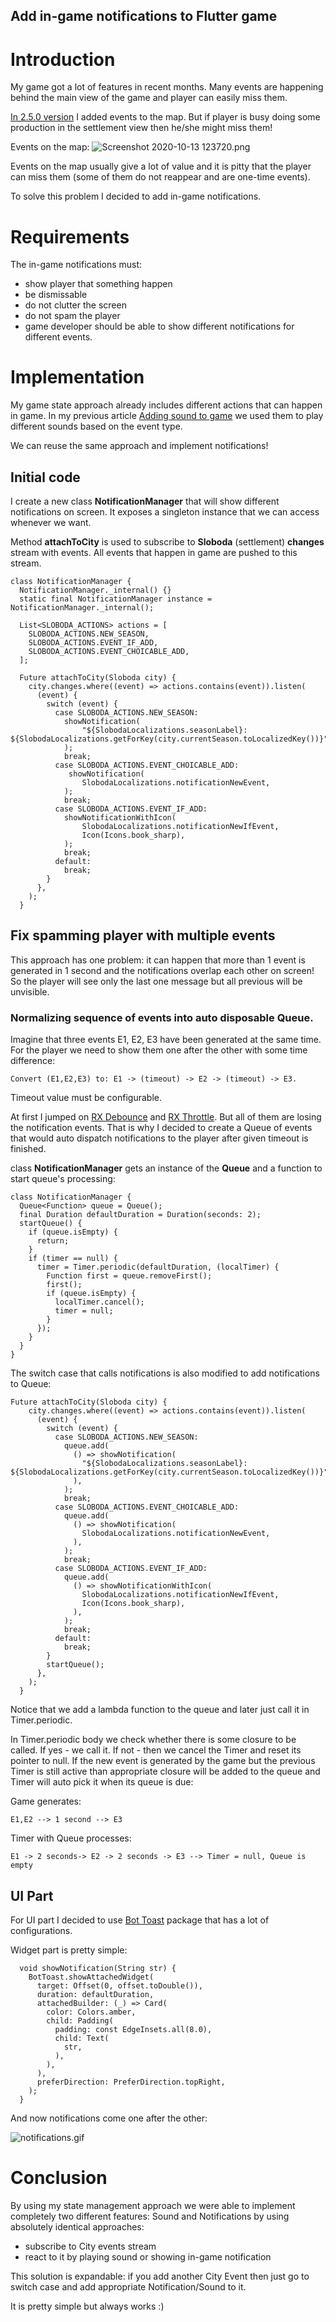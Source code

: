 ## Add in-game notifications to Flutter game

# Introduction 
My game got a lot of features in recent months. Many events are happening behind the main view of the game and player can easily miss them.

[In 2.5.0 version](https://locadeserta.com/sloboda) I added events to the map. But if player is busy doing some production in the settlement view then he/she might miss them!

Events on the  map:
![Screenshot 2020-10-13 123720.png](https://cdn.hashnode.com/res/hashnode/image/upload/v1602581887856/SKv3HT03O.png)

Events on the map usually give a lot of value and it is pitty that the player can miss them (some of them do not reappear and are one-time events).

To solve this problem I decided to add in-game notifications.

# Requirements

The in-game notifications must:

- show player that something happen
- be dismissable
- do not clutter the screen
- do not spam the player
- game developer should be able to show different notifications for different events.

# Implementation

My game state approach already includes different actions that can happen in game. In my previous article [Adding sound to game](https://gladimdim.org/adding-sound-to-flutter-game-ckfdumon1000d65s1351k8euz) we used them to play different sounds based on the event type.

We can reuse the same approach and implement notifications!

## Initial code

I create a new class **NotificationManager** that will show different notifications on screen. It exposes a singleton instance that we can access whenever we want.

Method **attachToCity** is used to subscribe to **Sloboda** (settlement) **changes** stream with events. All events that happen in game are pushed to this stream.

```
class NotificationManager {
  NotificationManager._internal() {}
  static final NotificationManager instance = NotificationManager._internal();

  List<SLOBODA_ACTIONS> actions = [
    SLOBODA_ACTIONS.NEW_SEASON,
    SLOBODA_ACTIONS.EVENT_IF_ADD,
    SLOBODA_ACTIONS.EVENT_CHOICABLE_ADD,
  ];

  Future attachToCity(Sloboda city) {
    city.changes.where((event) => actions.contains(event)).listen(
      (event) {
        switch (event) {
          case SLOBODA_ACTIONS.NEW_SEASON:
            showNotification(
                "${SlobodaLocalizations.seasonLabel}: ${SlobodaLocalizations.getForKey(city.currentSeason.toLocalizedKey())}",
            );
            break;
          case SLOBODA_ACTIONS.EVENT_CHOICABLE_ADD:
             showNotification(
                SlobodaLocalizations.notificationNewEvent,
            );
            break;
          case SLOBODA_ACTIONS.EVENT_IF_ADD:
            showNotificationWithIcon(
                SlobodaLocalizations.notificationNewIfEvent,
                Icon(Icons.book_sharp), 
            );
            break;
          default:
            break;
        }
      },
    );
  }
```

## Fix spamming player with multiple events

This approach has one problem: it can happen that more than 1 event is generated in 1 second and the notifications overlap each other on screen! So the player will see only the last one message but all previous will be unvisible.

### Normalizing sequence of events into auto disposable Queue.

Imagine that three events E1, E2, E3 have been generated at the same time. For the player we need to show them one after the other with some time difference:

```
Convert (E1,E2,E3) to: E1 -> (timeout) -> E2 -> (timeout) -> E3. 
```

Timeout value must be configurable.

At first I jumped on [RX Debounce](http://reactivex.io/documentation/operators/debounce.html) and [RX Throttle](https://www.learnrxjs.io/learn-rxjs/operators/filtering/throttle). But all of them are losing the notification events. That is why I decided to create a Queue of events that would auto dispatch notifications to the player after given timeout is finished.

class **NotificationManager** gets an instance of the **Queue**  and a function to start queue's processing:

```
class NotificationManager {
  Queue<Function> queue = Queue();
  final Duration defaultDuration = Duration(seconds: 2);
  startQueue() {
    if (queue.isEmpty) {
      return;
    }
    if (timer == null) {
      timer = Timer.periodic(defaultDuration, (localTimer) {
        Function first = queue.removeFirst();
        first();
        if (queue.isEmpty) {
          localTimer.cancel();
          timer = null;
        }
      });
    }
  }
}
```

The switch case that calls notifications is also modified to add notifications to Queue:

```
Future attachToCity(Sloboda city) {
    city.changes.where((event) => actions.contains(event)).listen(
      (event) {
        switch (event) {
          case SLOBODA_ACTIONS.NEW_SEASON:
            queue.add(
              () => showNotification(
                "${SlobodaLocalizations.seasonLabel}: ${SlobodaLocalizations.getForKey(city.currentSeason.toLocalizedKey())}",
              ),
            );
            break;
          case SLOBODA_ACTIONS.EVENT_CHOICABLE_ADD:
            queue.add(
              () => showNotification(
                SlobodaLocalizations.notificationNewEvent,
              ),
            );
            break;
          case SLOBODA_ACTIONS.EVENT_IF_ADD:
            queue.add(
              () => showNotificationWithIcon(
                SlobodaLocalizations.notificationNewIfEvent,
                Icon(Icons.book_sharp),
              ),
            );
            break;
          default:
            break;
        }
        startQueue();
      },
    );
  }
```

Notice that we add a lambda function to the queue and later just call it in Timer.periodic.

In Timer.periodic body we check whether there is some closure to be called. If yes - we call it. If not - then we cancel the Timer and reset its pointer to null. If the new event is generated by the game but the previous Timer is still active than appropriate closure will be added to the queue and Timer will auto pick it when its queue is due:

Game generates:
```
E1,E2 --> 1 second --> E3
```
Timer with Queue processes:
```
E1 -> 2 seconds-> E2 -> 2 seconds -> E3 --> Timer = null, Queue is empty
```

## UI Part

For UI part I decided to use [Bot Toast](https://pub.dev/packages/bot_toast) package that has a lot of configurations.

Widget part is pretty simple:

```
  void showNotification(String str) {
    BotToast.showAttachedWidget(
      target: Offset(0, offset.toDouble()),
      duration: defaultDuration,
      attachedBuilder: (_) => Card(
        color: Colors.amber,
        child: Padding(
          padding: const EdgeInsets.all(8.0),
          child: Text(
            str,
          ),
        ),
      ),
      preferDirection: PreferDirection.topRight,
    );
  }
```

And now notifications come one after the other:

![notifications.gif](https://cdn.hashnode.com/res/hashnode/image/upload/v1602584227314/PFHAzBE4m.gif)


# Conclusion

By using my state management approach we were able to implement completely two different features: Sound and Notifications by using absolutely identical approaches:

- subscribe to City events stream
- react to it by playing sound or showing in-game notification

This solution is expandable: if you add another City Event then just go to switch case and add appropriate Notification/Sound to it.

It is pretty simple but always works :)









